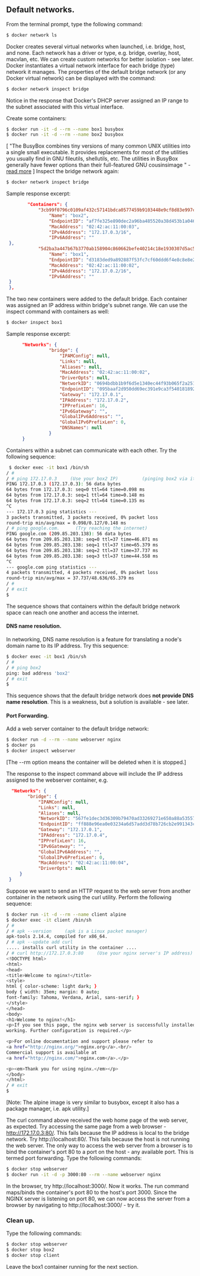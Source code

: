 ##  Default networks.
From the terminal prompt, type the following command:
~~~bash
$ docker network ls
~~~

Docker creates several virtual networks when launched, i.e. bridge, host, and none. Each network has a driver or type, e.g. bridge, overlay, host, macvlan, etc. We can create custom networks for better isolation - see later. Docker instantiates a virtual network interface for each bridge (type) network it manages. The properties of the default bridge network (or any Docker virtual network) can be displayed with the command:
~~~bash
$ docker network inspect bridge
~~~
Notice in the response that Docker's DHCP server assigned an IP range to the subnet associated with this virtual interface. 

Create some containers:
~~~bash
$ docker run -it -d --rm --name box1 busybox
$ docker run -it -d --rm --name box2 busybox
~~~
[ "The BusyBox combines tiny versions of many common UNIX utilities into a single small executable. It provides replacements for most of the utilities you usually find in GNU fileutils, shellutils, etc. The utilities in BusyBox generally have fewer options than their full-featured GNU cousinsimage " - [read more][busybox] ]
Inspect the bridge network again:
~~~bash
$ docker network inspect bridge
~~~
Sample response excerpt:
~~~json
        "Containers": {
            "3cb99f0796c0109af432c57141bdca0577459b9103448e9cf8d83e997c7cafb9": {
                "Name": "box2",
                "EndpointID": "af7fe325e890dec2a96ba485520a38d453b1a046eafc068c2aa0d59410c4c623",
                "MacAddress": "02:42:ac:11:00:03",
                "IPv4Address": "172.17.0.3/16",
                "IPv6Address": ""
 },
            "5d2ba3a447b67b3770ab158904c860662befe40214c18e1930307d5ac5eb877d": {
                "Name": "box1",
                "EndpointID": "d3183ded9a892887f53fc7cf60ddd6f4e8c8e8e289ab69b030f536d254862c6b",
                "MacAddress": "02:42:ac:11:00:02",
                "IPv4Address": "172.17.0.2/16",
                "IPv6Address": ""
 }
 },
~~~
The two new containers were added to the default bridge. Each container was assigned an IP address within bridge's subnet range.  We can use the inspect command with containers as well:
~~~bash
$ docker inspect box1
~~~
Sample response excerpt:
~~~json
      "Networks": {
                "bridge": {
                    "IPAMConfig": null,
                    "Links": null,
                    "Aliases": null,
                    "MacAddress": "02:42:ac:11:00:02",
                    "DriverOpts": null,
                    "NetworkID": "0694bdbb1b9f6d5e1340ec44f93b065f2a2516d7167a97fe5aa294c374cb8226",
                    "EndpointID": "095baaf2d950dd69ec391e9ca3f540181892e5a9f2e1f51e0b9352848745fcc4",
                    "Gateway": "172.17.0.1",
                    "IPAddress": "172.17.0.2",
                    "IPPrefixLen": 16,
                    "IPv6Gateway": "",
                    "GlobalIPv6Address": "",
                    "GlobalIPv6PrefixLen": 0,
                    "DNSNames": null
                }
      }
~~~
Containers within a subnet can communicate with each other. Try the following sequence:
~~~bash
 $ docker exec -it box1 /bin/sh
/ # 
/ # ping 172.17.0.3     (Use your box2 IP)         (pinging box2 via its IP address)
PING 172.17.0.3 (172.17.0.3): 56 data bytes
64 bytes from 172.17.0.3: seq=0 ttl=64 time=0.098 ms
64 bytes from 172.17.0.3: seq=1 ttl=64 time=0.148 ms
64 bytes from 172.17.0.3: seq=2 ttl=64 time=0.135 ms
^C
--- 172.17.0.3 ping statistics ---
3 packets transmitted, 3 packets received, 0% packet loss
round-trip min/avg/max = 0.098/0.127/0.148 ms
/ # ping google.com.      (Try reaching the internet)
PING google.com (209.85.203.138): 56 data bytes
64 bytes from 209.85.203.138: seq=0 ttl=37 time=46.871 ms
64 bytes from 209.85.203.138: seq=1 ttl=37 time=65.379 ms
64 bytes from 209.85.203.138: seq=2 ttl=37 time=37.737 ms
64 bytes from 209.85.203.138: seq=3 ttl=37 time=44.558 ms
^C
--- google.com ping statistics ---
4 packets transmitted, 4 packets received, 0% packet loss
round-trip min/avg/max = 37.737/48.636/65.379 ms
/ # 
/ # exit
$
~~~
The sequence shows that containers within the default bridge network space can reach one another and access the internet.

#### DNS name resolution.
In networking, DNS name resolution is a feature for translating a node's domain name to its IP address. Try this sequence:
~~~bash
$ docker exec -it box1 /bin/sh
/ # 
/ # ping box2
ping: bad address 'box2'
/ # exit
$
~~~
This sequence shows that the default bridge network does __not provide DNS name resolution__. This is a weakness, but a solution is available - see later.

#### Port Forwarding.
Add a web server container to the default bridge network: 
~~~bash
$ docker run -d --rm --name webserver nginx
$ docker ps
$ docker inspect webserver
~~~
[The --rm option means the container will be deleted when it is stopped.]

The response to the inspect command above will include the IP address assigned to the webserver container, e.g.
~~~json
  "Networks": {
        "bridge": {
            "IPAMConfig": null,
            "Links": null,
            "Aliases": null,
            "NetworkID": "567fe1dec3d36309b79470ad33269271e650a88a53557d9ca17a7464a9af81ea",
            "EndpointID": "ff888e96ea0e03234a6d57add3d78b726cb2e991343ce371c19b31f1fc071ecb",
            "Gateway": "172.17.0.1",
            "IPAddress": "172.17.0.4",
            "IPPrefixLen": 16,
            "IPv6Gateway": "",
            "GlobalIPv6Address": "",
            "GlobalIPv6PrefixLen": 0,
            "MacAddress": "02:42:ac:11:00:04",
            "DriverOpts": null
     }
 }
~~~
Suppose we want to send an HTTP request to the web server from another container in the network using the curl utility. Perform the following sequence:
~~~bash
$ docker run -it -d --rm --name client alpine
$ docker exec -it client /bin/sh
/ # 
/ # apk --version     (apk is a Linux packet manager)
apk-tools 2.14.4, compiled for x86_64.
/ # apk --update add curl
..... installs curl utility in the container ....
/ # curl http://172.17.0.3:80     (Use your nginx server's IP address)
<!DOCTYPE html>
<html>
<head>
<title>Welcome to nginx!</title>
<style>
html { color-scheme: light dark; }
body { width: 35em; margin: 0 auto;
font-family: Tahoma, Verdana, Arial, sans-serif; }
</style>
</head>
<body>
<h1>Welcome to nginx!</h1>
<p>If you see this page, the nginx web server is successfully installed and
working. Further configuration is required.</p>

<p>For online documentation and support please refer to
<a href="http://nginx.org/">nginx.org</a>.<br/>
Commercial support is available at
<a href="http://nginx.com/">nginx.com</a>.</p>

<p><em>Thank you for using nginx.</em></p>
</body>
</html>
/ # exit
$
~~~
[Note: The alpine image is very similar to busybox, except it also has a package manager, i.e. apk utility.]

The curl command above received the web home page of the web server, as expected. Try accessing the same page from a web browser - http://172.17.0.3:80/. This fails because the IP address is local to the bridge network. Try http://localhost:80/. This fails because the host is not running the web server. The only way to access the web server from a browser is to bind the container's port 80 to a port on the host - any available port. This is termed port forwarding. Type the following commands:
~~~bash
$ docker stop webserver
$ docker run -it -d -p 3000:80 --rm --name webserver nginx
~~~
In the browser, try http://localhost:3000/. Now it works. The run command maps/binds the container's port 80 to the host's port 3000. Since the NGINX server is listening on port 80, we can now access the server from a browser by navigating to http://localhost:3000/ - try it. 

### Clean up.

Type the following commands:
~~~bash
$ docker stop webserver
$ docker stop box2
$ docker stop client
~~~
Leave the box1 container running for the next section.

[busybox]: https://hub.docker.com/_/busybox
